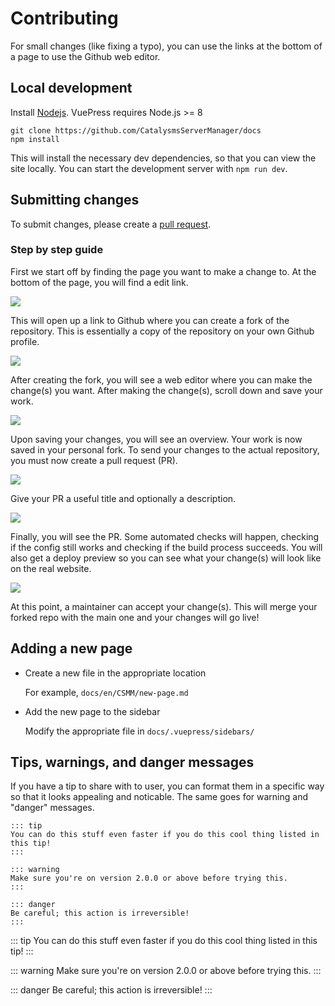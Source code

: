 # Contributing

For small changes (like fixing a typo), you can use the links at the bottom of a page to use the Github web editor.

## Local development

Install [Nodejs](https://nodejs.org/en/). VuePress requires Node.js >= 8

```
git clone https://github.com/CatalysmsServerManager/docs
npm install
```

This will install the necessary dev dependencies, so that you can view the site locally. You can start the development server with `npm run dev`.

## Submitting changes

To submit changes, please create a [pull request](https://help.github.com/en/articles/about-pull-requests).

### Step by step guide

First we start off by finding the page you want to make a change to. At the bottom of the page, you will find a edit link.

![](/assets/images/contributing/pull-request-1.png)

This will open up a link to Github where you can create a fork of the repository. This is essentially a copy of the repository on your own Github profile.

![](/assets/images/contributing/pull-request-2.png)

After creating the fork, you will see a web editor where you can make the change(s) you want. After making the change(s), scroll down and save your work.

![](/assets/images/contributing/pull-request-3.png)

Upon saving your changes, you will see an overview. Your work is now saved in your personal fork. To send your changes to the actual repository, you must now create a pull request (PR).

![](/assets/images/contributing/pull-request-4.png)

Give your PR a useful title and optionally a description.

![](/assets/images/contributing/pull-request-5.png)

Finally, you will see the PR. Some automated checks will happen, checking if the config still works and checking if the build process succeeds. You will also get a deploy preview so you can see what your change(s) will look like on the real website.

![](/assets/images/contributing/pull-request-6.png)

At this point, a maintainer can accept your change(s). This will merge your forked repo with the main one and your changes will go live!

## Adding a new page

- Create a new file in the appropriate location

  For example, `docs/en/CSMM/new-page.md`

- Add the new page to the sidebar

  Modify the appropriate file in `docs/.vuepress/sidebars/`

## Tips, warnings, and danger messages

If you have a tip to share with to user, you can format them in a specific way so that it looks appealing and noticable. The same goes for warning and "danger" messages.

```
::: tip
You can do this stuff even faster if you do this cool thing listed in this tip!
:::

::: warning
Make sure you're on version 2.0.0 or above before trying this.
:::

::: danger
Be careful; this action is irreversible!
:::
```

::: tip
You can do this stuff even faster if you do this cool thing listed in this tip!
:::

::: warning
Make sure you're on version 2.0.0 or above before trying this.
:::

::: danger
Be careful; this action is irreversible!
:::
